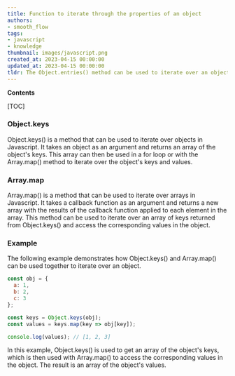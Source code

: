 ```yaml
---
title: Function to iterate through the properties of an object
authors:
- smooth_flow
tags:
- javascript
- knowledge
thumbnail: images/javascript.png
created_at: 2023-04-15 00:00:00
updated_at: 2023-04-15 00:00:00
tldr: The Object.entries() method can be used to iterate over an object and apply a map function to each key/value pair.
---
```


**Contents**

[TOC]

### Object.keys

Object.keys() is a method that can be used to iterate over objects in Javascript. It takes an object as an argument and returns an array of the object's keys. This array can then be used in a for loop or with the Array.map() method to iterate over the object's keys and values.

### Array.map

Array.map() is a method that can be used to iterate over arrays in Javascript. It takes a callback function as an argument and returns a new array with the results of the callback function applied to each element in the array. This method can be used to iterate over an array of keys returned from Object.keys() and access the corresponding values in the object.

### Example

The following example demonstrates how Object.keys() and Array.map() can be used together to iterate over an object.

```javascript
const obj = {
  a: 1,
  b: 2,
  c: 3
};

const keys = Object.keys(obj);
const values = keys.map(key => obj[key]);

console.log(values); // [1, 2, 3]
```

In this example, Object.keys() is used to get an array of the object's keys, which is then used with Array.map() to access the corresponding values in the object. The result is an array of the object's values.

